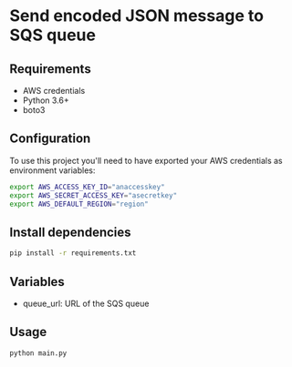 # Send encoded JSON message to SQS queue

## Requirements
- AWS credentials
- Python 3.6+
- boto3

## Configuration
To use this project you'll need to have exported your AWS credentials as environment variables:
```bash
export AWS_ACCESS_KEY_ID="anaccesskey"
export AWS_SECRET_ACCESS_KEY="asecretkey"
export AWS_DEFAULT_REGION="region"
```

## Install dependencies
```bash
pip install -r requirements.txt
```

## Variables
- queue_url: URL of the SQS queue

## Usage
```bash
python main.py
```
